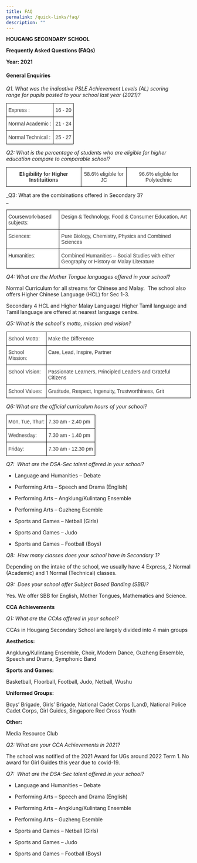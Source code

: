 ```yaml
---
title: FAQ
permalink: /quick-links/faq/
description: ""
---
```

**HOUGANG SECONDARY SCHOOL**

**Frequently Asked Questions (FAQs)**

**Year: 2021**

#### General Enquiries

_Q1. What was the indicative PSLE_ _Achievement Levels (AL) scoring range_ _for pupils posted to your school last year (2021)?_

<style type="text/css">
.tg  {border-collapse:collapse;border-spacing:0;margin:0px auto;}
.tg td{border-color:black;border-style:solid;border-width:1px;font-family:Arial, sans-serif;font-size:14px;
  overflow:hidden;padding:10px 5px;word-break:normal;}
.tg th{border-color:black;border-style:solid;border-width:1px;font-family:Arial, sans-serif;font-size:14px;
  font-weight:normal;overflow:hidden;padding:10px 5px;word-break:normal;}
.tg .tg-citn{background-color:#FFF;color:#333;text-align:left;vertical-align:top}
</style>
<table class="tg">
<tbody>
  <tr>
    <td class="tg-citn"><span style="font-weight:normal;color:#333;background-color:#FFF">Express</span>                           : </td>
    <td class="tg-citn"> 16 - 20</td>
  </tr>
  <tr>
    <td class="tg-citn">Normal Academic            : </td>
    <td class="tg-citn"> 21 - 24</td>
  </tr>
  <tr>
    <td class="tg-citn">Normal Technical             :</td>
    <td class="tg-citn"> 25 - 27</td>
  </tr>
</tbody>
</table>

_Q2: What is the percentage of students who are eligible for higher education compare to comparable school?_

<style type="text/css">
.tg  {border-collapse:collapse;border-spacing:0;margin:0px auto;}
.tg td{border-color:black;border-style:solid;border-width:1px;font-family:Arial, sans-serif;font-size:14px;
  overflow:hidden;padding:10px 5px;word-break:normal;}
.tg th{border-color:black;border-style:solid;border-width:1px;font-family:Arial, sans-serif;font-size:14px;
  font-weight:normal;overflow:hidden;padding:10px 5px;word-break:normal;}
.tg .tg-tlx9{background-color:#FFF;color:#333;text-align:center;vertical-align:top}
.tg .tg-apyk{background-color:#FFF;color:#333;font-weight:bold;text-align:center;vertical-align:top}
</style>
<table class="tg">
<tbody>
  <tr>
    <td class="tg-apyk">Eligibility for Higher Instituitions</td>
    <td class="tg-tlx9"><span style="font-weight:normal">58.6% eligible for JC</span></td>
    <td class="tg-tlx9"><span style="font-weight:normal">96.6% eligible for Polytechnic</span></td>
  </tr>
</tbody>
</table>

_Q3: What are the combinations offered in Secondary 3?  
_

<style type="text/css">
.tg  {border-collapse:collapse;border-spacing:0;margin:0px auto;}
.tg td{border-color:black;border-style:solid;border-width:1px;font-family:Arial, sans-serif;font-size:14px;
  overflow:hidden;padding:10px 5px;word-break:normal;}
.tg th{border-color:black;border-style:solid;border-width:1px;font-family:Arial, sans-serif;font-size:14px;
  font-weight:normal;overflow:hidden;padding:10px 5px;word-break:normal;}
.tg .tg-citn{background-color:#FFF;color:#333;text-align:left;vertical-align:top}
</style>
<table class="tg">
<tbody>
  <tr>
    <td class="tg-citn"><span style="font-weight:400;color:#333">Coursework-based subjects:</span></td>
    <td class="tg-citn"><span style="font-weight:400;color:#333">Design &amp; Technology, Food &amp; Consumer Education, Art</span></td>
  </tr>
  <tr>
    <td class="tg-citn"><span style="font-weight:400;color:#333">Sciences:</span></td>
    <td class="tg-citn"><span style="font-weight:400;color:#333">Pure Biology, Chemistry, Physics and Combined Sciences</span></td>
  </tr>
  <tr>
    <td class="tg-citn"><span style="font-weight:400;color:#333">Humanities:</span></td>
    <td class="tg-citn"><span style="font-weight:400;color:#333">Combined Humanities – Social Studies with either Geography or History or Malay Literature</span></td>
  </tr>
</tbody>
</table>

_Q4: What are the Mother Tongue languages offered in your school?_

  

Normal Curriculum for all streams for Chinese and Malay.  The school also offers Higher Chinese Language (HCL) for Sec 1-3.

  

Secondary 4 HCL and Higher Malay Language/ Higher Tamil language and Tamil language are offered at nearest language centre.

_Q5: What is the school's motto, mission and vision?_

<style type="text/css">
.tg  {border-collapse:collapse;border-spacing:0;margin:0px auto;}
.tg td{border-color:black;border-style:solid;border-width:1px;font-family:Arial, sans-serif;font-size:14px;
  overflow:hidden;padding:10px 5px;word-break:normal;}
.tg th{border-color:black;border-style:solid;border-width:1px;font-family:Arial, sans-serif;font-size:14px;
  font-weight:normal;overflow:hidden;padding:10px 5px;word-break:normal;}
.tg .tg-citn{background-color:#FFF;color:#333;text-align:left;vertical-align:top}
</style>
<table class="tg">
<tbody>
  <tr>
    <td class="tg-citn"><span style="font-weight:400;color:#333">School Motto:</span></td>
    <td class="tg-citn"><span style="font-weight:400;color:#333">Make the Difference</span></td>
  </tr>
  <tr>
    <td class="tg-citn"><span style="font-weight:400;color:#333">School Mission:</span></td>
    <td class="tg-citn"><span style="font-weight:400;color:#333">Care, Lead, Inspire, Partner</span></td>
  </tr>
  <tr>
    <td class="tg-citn"><span style="font-weight:400;color:#333">School Vision:</span></td>
    <td class="tg-citn"><span style="font-weight:400;color:#333">Passionate Learners, Principled Leaders and Grateful Citizens</span></td>
  </tr>
  <tr>
    <td class="tg-citn"><span style="font-weight:400;color:#333">School Values:</span></td>
    <td class="tg-citn"><span style="font-weight:400;color:#333">Gratitude, Respect, Ingenuity, Trustworthiness, Grit</span></td>
  </tr>
</tbody>
</table>

_Q6: What are the official curriculum hours of your school?_

<style type="text/css">
.tg  {border-collapse:collapse;border-spacing:0;margin:0px auto;}
.tg td{border-color:black;border-style:solid;border-width:1px;font-family:Arial, sans-serif;font-size:14px;
  overflow:hidden;padding:10px 5px;word-break:normal;}
.tg th{border-color:black;border-style:solid;border-width:1px;font-family:Arial, sans-serif;font-size:14px;
  font-weight:normal;overflow:hidden;padding:10px 5px;word-break:normal;}
.tg .tg-7fd7{background-color:#FFF;color:#333;text-align:left;vertical-align:middle}
</style>
<table class="tg">
<tbody>
  <tr>
    <td class="tg-7fd7">Mon, Tue, Thur:</td>
    <td class="tg-7fd7">7.30 am - 2.40 pm</td>
  </tr>
  <tr>
    <td class="tg-7fd7">Wednesday:</td>
    <td class="tg-7fd7">7.30 am - 1.40 pm</td>
  </tr>
  <tr>
    <td class="tg-7fd7">Friday:</td>
    <td class="tg-7fd7">7.30 am - 12.30 pm</td>
  </tr>
</tbody>
</table>

_Q7:  What are the DSA-Sec talent offered in your school?_

  

*   Language and Humanities – Debate
*   Performing Arts – Speech and Drama (English)
*   Performing Arts – Angklung/Kulintang Ensemble  
    
*   Performing Arts – Guzheng Esemble
*   Sports and Games – Netball (Girls)
*   Sports and Games – Judo
*   Sports and Games – Football (Boys)

  

_Q8:  How many classes does your school have in Secondary 1?_

  

Depending on the intake of the school, we usually have 4 Express, 2 Normal (Academic) and 1 Normal (Technical) classes.

_Q9:  Does your school offer Subject Based Banding (SBB)?_

  

Yes. We offer SBB for English, Mother Tongues, Mathematics and Science.

**CCA Achievements**

_Q1: What are the CCAs offered in your school?_  

  

CCAs in Hougang Secondary School are largely divided into 4 main groups

**Aesthetics:**

  

Angklung/Kulintang Ensemble, Choir, Modern Dance, Guzheng Ensemble, Speech and Drama, Symphonic Band

  

**Sports and Games:**

  

Basketball, Floorball, Football, Judo, Netball, Wushu

  

**Uniformed Groups:**

  

Boys’ Brigade, Girls’ Brigade, National Cadet Corps (Land), National Police Cadet Corps, Girl Guides, Singapore Red Cross Youth

  

**Other:**

  

Media Resource Club

_Q2: What are your CCA Achievements in 2021?_

  

The school was notified of the 2021 Award for UGs around 2022 Term 1. No award for Girl Guides this year due to covid-19.


_Q7:  What are the DSA-Sec talent offered in your school?_

*   Language and Humanities – Debate
*   Performing Arts – Speech and Drama (English)
*   Performing Arts – Angklung/Kulintang Ensemble  
    
*   Performing Arts – Guzheng Esemble
*   Sports and Games – Netball (Girls)
*   Sports and Games – Judo
*   Sports and Games – Football (Boys)